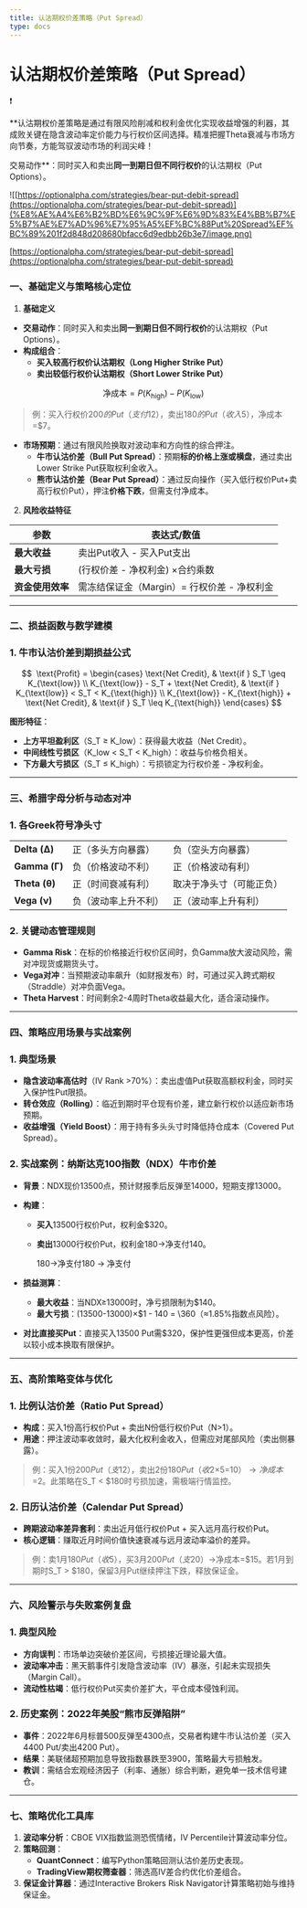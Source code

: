 ```yaml
---
title: 认沽期权价差策略（Put Spread）
type: docs
---
```


# 认沽期权价差策略（Put Spread）

<aside>
❗

**认沽期权价差策略是通过有限风险削减和权利金优化实现收益增强的利器，其成败关键在隐含波动率定价能力与行权价区间选择。精准把握Theta衰减与市场方向节奏，方能驾驭波动市场的利润尖峰！

交易动作**：同时买入和卖出**同一到期日但不同行权价**的认沽期权（Put Options）。

</aside>

![[https://optionalpha.com/strategies/bear-put-debit-spread](https://optionalpha.com/strategies/bear-put-debit-spread)](%E8%AE%A4%E6%B2%BD%E6%9C%9F%E6%9D%83%E4%BB%B7%E5%B7%AE%E7%AD%96%E7%95%A5%EF%BC%88Put%20Spread%EF%BC%89%201f2d848d208680bfacc6d9edbb26b3e7/image.png)

[https://optionalpha.com/strategies/bear-put-debit-spread](https://optionalpha.com/strategies/bear-put-debit-spread)

### **一、基础定义与策略核心定位**

1. **基础定义**

- **交易动作**：同时买入和卖出**同一到期日但不同行权价**的认沽期权（Put Options）。
- **构成组合**：
    - **买入较高行权价认沽期权（Long Higher Strike Put）**
    - **卖出较低行权价认沽期权（Short Lower Strike Put）**

$$
\text{净成本} = P(K_{\text{high}}) - P(K_{\text{low}})
$$

> 例：买入行权价$200的Put（支付$12），卖出$180的Put（收入$5），净成本=$7。
> 
- **市场预期**：通过有限风险换取对波动率和方向性的综合押注。
    - **牛市认沽价差（Bull Put Spread）**：预期**标的价格上涨或横盘**，通过卖出Lower Strike Put获取权利金收入。
    - **熊市认沽价差（Bear Put Spread）**：通过反向操作（买入低行权价Put+卖高行权价Put），押注**价格下跌**，但需支付净成本。

2. **风险收益特征**

| 参数 | 表达式/数值 |
| --- | --- |
| **最大收益** | 卖出Put收入 - 买入Put支出 |
| **最大亏损** | (行权价差 - 净权利金) ×合约乘数 |
| **资金使用效率** | 需冻结保证金（Margin）= 行权价差 - 净权利金 |

---

### **二、损益函数与数学建模**

### 1. **牛市认沽价差到期损益公式**

$$
 \text{Profit} = 
\begin{cases}
\text{Net Credit}, & \text{if } S_T \geq K_{\text{low}} \\
K_{\text{low}} - S_T + \text{Net Credit}, & \text{if } K_{\text{low}} < S_T < K_{\text{high}} \\
K_{\text{low}} - K_{\text{high}} + \text{Net Credit}, & \text{if } S_T \leq K_{\text{high}}
\end{cases}
$$

**图形特征**：

- **上方平坦盈利区**（S_T ≥ K_low）：获得最大收益（Net Credit）。
- **中间线性亏损区**（K_low < S_T < K_high）：收益与价格负相关。
- **下方最大亏损区**（S_T ≤ K_high）：亏损锁定为行权价差 - 净权利金。

---

### **三、希腊字母分析与动态对冲**

### 1. **各Greek符号净头寸**

|  |  |  |
| --- | --- | --- |
| **Delta (Δ)** | 正（多头方向暴露） | 负（空头方向暴露） |
| **Gamma (Γ)** | 负（价格波动不利） | 正（价格波动有利） |
| **Theta (θ)** | 正（时间衰减有利） | 取决于净头寸（可能正负） |
| **Vega (ν)** | 负（波动率上升不利） | 正（波动率上升有利） |

### 2. **关键动态管理规则**

- **Gamma Risk**：在标的价格接近行权价区间时，负Gamma放大波动风险，需对冲现货或期货头寸。
- **Vega对冲**：当预期波动率飙升（如财报发布）时，可通过买入跨式期权（Straddle）对冲负面Vega。
- **Theta Harvest**：时间剩余2-4周时Theta收益最大化，适合滚动操作。

---

### **四、策略应用场景与实战案例**

### 1. **典型场景**

- **隐含波动率高估时**（IV Rank >70%）：卖出虚值Put获取高额权利金，同时买入保护性Put限损。
- **转仓效应（Rolling）**：临近到期时平仓现有价差，建立新行权价以适应新市场预期。
- **收益增强（Yield Boost）**：用于持有多头头寸时降低持仓成本（Covered Put Spread）。

### 2. **实战案例：纳斯达克100指数（NDX）牛市价差**

- **背景**：NDX现价13500点，预计财报季后反弹至14000，短期支撑13000。
- **构建**：
    - **买入**13500行权价Put，权利金$320。
    - **卖出**13000行权价Put，权利金180→净支付140。
        
        180→净支付180 → 净支付
        
- **损益测算**：
    - **最大收益**：当NDX≥13000时，净亏损限制为$140。
    - **最大亏损**：(13500-13000)×$1 - 140 = \360（≈1.85%指数点风险）。
- **对比直接买Put**：直接买入13500 Put需$320，保护性更强但成本更高，价差以较小成本换取有限保护。

---

### **五、高阶策略变体与优化**

### 1. **比例认沽价差（Ratio Put Spread）**

- **构成**：买入1份高行权价Put + 卖出N份低行权价Put（N>1）。
- **用途**：押注波动率收敛时，最大化权利金收入，但需应对尾部风险（卖出侧暴露）。

> 例：买入1份$200 Put（支$12），卖出2份$180 Put（收2×$5=$10）→净成本=$2。此策略在S_T < $180时亏损加速，需极端行情监控。
> 

### 2. **日历认沽价差（Calendar Put Spread）**

- **跨期波动率差异套利**：卖出近月低行权价Put + 买入远月高行权价Put。
- **核心逻辑**：赚取近月时间价值快速衰减与远月波动率溢价的差异。

> 例：卖1月$180 Put（收$5），买3月$200 Put（支$20）→净成本=$15。若1月到期时S_T > $180，保留3月Put继续押注下跌，释放保证金。
> 

---

### **六、风险警示与失败案例复盘**

### 1. **典型风险**

- **方向误判**：市场单边突破价差区间，亏损接近理论最大值。
- **波动率冲击**：黑天鹅事件引发隐含波动率（IV）暴涨，引起未实现损失（Margin Call）。
- **流动性枯竭**：低行权价Put买卖价差扩大，平仓成本侵蚀利润。

### 2. **历史案例：2022年美股“熊市反弹陷阱”**

- **事件**：2022年6月标普500反弹至4300点，交易者构建牛市认沽价差（买入4400 Put/卖出4200 Put）。
- **结果**：美联储超预期加息导致指数暴跌至3900，策略最大亏损触发。
- **教训**：需结合宏观经济因子（利率、通胀）综合判断，避免单一技术信号建仓。

---

### **七、策略优化工具库**

1. **波动率分析**：CBOE VIX指数监测恐慌情绪，IV Percentile计算波动率分位。
2. **策略回测**：
    - **QuantConnect**：编写Python策略回测认沽价差历史表现。
    - **TradingView期权筛查器**：筛选高IV差合约优化价差组合。
3. **保证金计算器**：通过Interactive Brokers Risk Navigator计算策略初始与维持保证金。